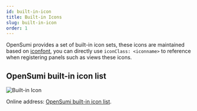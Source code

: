 ```yaml
---
id: built-in-icon
title: Built-in Icons
slug: built-in-icon
order: 1
---
```


OpenSumi provides a set of built-in icon sets, these icons are maintained based on [iconfont](https://www.iconfont.cn/), you can directly use `iconClass: <iconname>` to reference when registering panels such as views these icons.

## OpenSumi built-in icon list

![Built-in Icon](https://img.alicdn.com/imgextra/i1/O1CN01zxObcW27Z25ygkmuZ_!!6000000007810-2-tps-2920-1566.png)

Online address: [OpenSumi built-in icon list](https://opensumi.github.io/core/iconfont.html).
